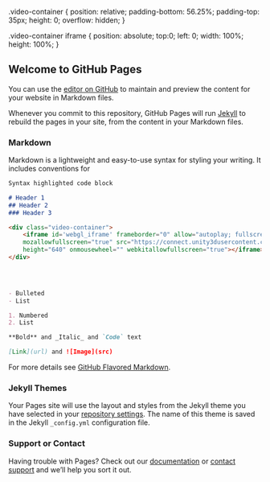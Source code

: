 .video-container {
    position: relative;
    padding-bottom: 56.25%;
    padding-top: 35px;
    height: 0;
    overflow: hidden;
}

.video-container iframe {
    position: absolute;
    top:0;
    left: 0;
    width: 100%;
    height: 100%;
}

## Welcome to GitHub Pages

You can use the [editor on GitHub](https://github.com/EyasR/RNought.github.io/edit/master/index.md) to maintain and preview the content for your website in Markdown files.

Whenever you commit to this repository, GitHub Pages will run [Jekyll](https://jekyllrb.com/) to rebuild the pages in your site, from the content in your Markdown files.

### Markdown

Markdown is a lightweight and easy-to-use syntax for styling your writing. It includes conventions for

```markdown
Syntax highlighted code block

# Header 1
## Header 2
### Header 3

<div class="video-container">
    <iframe id='webgl_iframe' frameborder="0" allow="autoplay; fullscreen; vr" allowfullscreen="" allowvr=""
    mozallowfullscreen="true" src="https://connect.unity3dusercontent.com/webgl/677442ed-84d8-4ef5-baee-153cd3974c1d?screenshot=false&embedType=embed"  width="810"
    height="640" onmousewheel="" webkitallowfullscreen="true"></iframe>>
</div>



    
- Bulleted
- List

1. Numbered
2. List

**Bold** and _Italic_ and `Code` text

[Link](url) and ![Image](src)
```

For more details see [GitHub Flavored Markdown](https://guides.github.com/features/mastering-markdown/).

### Jekyll Themes

Your Pages site will use the layout and styles from the Jekyll theme you have selected in your [repository settings](https://github.com/EyasR/RNought.github.io/settings). The name of this theme is saved in the Jekyll `_config.yml` configuration file.

### Support or Contact

Having trouble with Pages? Check out our [documentation](https://help.github.com/categories/github-pages-basics/) or [contact support](https://github.com/contact) and we’ll help you sort it out.

